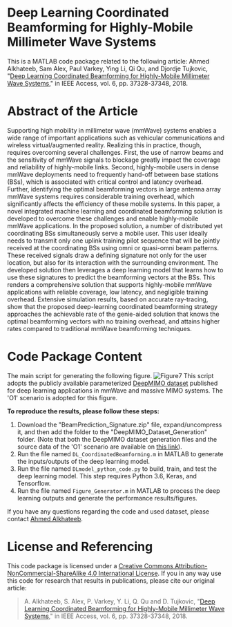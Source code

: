 # Deep Learning Coordinated Beamforming for Highly-Mobile Millimeter Wave Systems
This is a MATLAB code package related to the following article:
Ahmed Alkhateeb, Sam Alex, Paul Varkey, Ying Li, Qi Qu, and Djordje Tujkovic, "[Deep Learning Coordinated Beamforming for Highly-Mobile Millimeter Wave Systems](https://arxiv.org/abs/1804.10334)," in IEEE Access, vol. 6, pp. 37328-37348, 2018.
# Abstract of the Article
Supporting high mobility in millimeter wave (mmWave) systems enables a wide range of important applications such as vehicular communications and wireless virtual/augmented reality. Realizing this in practice, though, requires overcoming several challenges. First, the use of narrow beams and the sensitivity of mmWave signals to blockage greatly impact the coverage and reliability of highly-mobile links. Second, highly-mobile users in dense mmWave deployments need to frequently hand-off between base stations (BSs), which is associated with critical control and latency overhead. Further, identifying the optimal beamforming vectors in large antenna array mmWave systems requires considerable training overhead, which significantly affects the efficiency of these mobile systems. In this paper, a novel integrated machine learning and coordinated beamforming solution is developed to overcome these challenges and enable highly-mobile mmWave applications. In the proposed solution, a number of distributed yet coordinating BSs simultaneously serve a mobile user. This user ideally needs to transmit only one uplink training pilot sequence that will be jointly received at the coordinating BSs using omni or quasi-omni beam patterns. These received signals draw a defining signature not only for the user location, but also for its interaction with the surrounding environment. The developed solution then leverages a deep learning model that learns how to use these signatures to predict the beamforming vectors at the BSs. This renders a comprehensive solution that supports highly-mobile mmWave applications with reliable coverage, low latency, and negligible training overhead. Extensive simulation results, based on accurate ray-tracing, show that the proposed deep-learning coordinated beamforming strategy approaches the achievable rate of the genie-aided solution that knows the optimal beamforming vectors with no training overhead, and attains higher rates compared to traditional mmWave beamforming techniques.
# Code Package Content
The main script for generating the following figure.
![Figure7](https://github.com/WSLCL/DeepLearning-CoordinatedBeamforming/blob/master/Result_BF.png)
This script adopts the publicly available parameterized [DeepMIMO dataset](http://deepmimo.net/) published for deep learning applications in mmWave and massive MIMO systems. The 'O1' scenario is adopted for this figure.

**To reproduce the results, please follow these steps:**
1. Download the "BeamPrediction_Signature.zip" file, expand/uncompress it, and then add the folder to the "DeepMIMO_Dataset_Generation" folder. (Note that both the DeepMIMO dataset generation files and the source data of the 'O1' scenario are available on [this link](https://github.com/DeepMIMO/DeepMIMO-codes)).
2. Run the file named `DL_CoordinatedBeamforming.m` in MATLAB to generate the inputs/outputs of the deep learning model.
3. Run the file named `DLmodel_python_code.py` to build, train, and test the deep learning model. This step requires Python 3.6, Keras, and Tensorflow.
4. Run the file named `Figure_Generator.m` in MATLAB to process the deep learning outputs and generate the performance results/figures.

If you have any questions regarding the code and used dataset, please contact [Ahmed Alkhateeb](http://www.aalkhateeb.net/).
# License and Referencing
This code package is licensed under a [Creative Commons Attribution-NonCommercial-ShareAlike 4.0 International License](https://creativecommons.org/licenses/by-nc-sa/4.0/). If you in any way use this code for research that results in publications, please cite our original article:

> A. Alkhateeb, S. Alex, P. Varkey, Y. Li, Q. Qu and D. Tujkovic, "[Deep Learning Coordinated Beamforming for Highly-Mobile Millimeter Wave Systems](https://arxiv.org/abs/1804.10334)," in IEEE Access, vol. 6, pp. 37328-37348, 2018.
